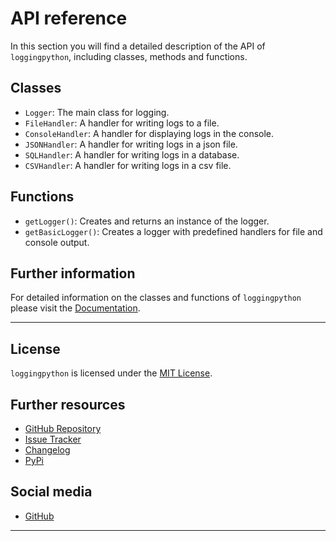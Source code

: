 # API reference

In this section you will find a detailed description of the API of `loggingpython`, including classes, methods and functions.

## Classes

- `Logger`: The main class for logging.
- `FileHandler`: A handler for writing logs to a file.
- `ConsoleHandler`: A handler for displaying logs in the console.
- `JSONHandler`: A handler for writing logs in a json file.
- `SQLHandler`: A handler for writing logs in a database.
- `CSVHandler`: A handler for writing logs in a csv file.

## Functions

- `getLogger()`: Creates and returns an instance of the logger.
- `getBasicLogger()`: Creates a logger with predefined handlers for file and console output.

## Further information

For detailed information on the classes and functions of `loggingpython` please visit the [Documentation](https://github.com/loggingpython-Community/loggingpython/docs).

---

## License

`loggingpython` is licensed under the [MIT License](https://opensource.org/licenses/MIT).

## Further resources

- [GitHub Repository](https://github.com/loggingpython-Community/loggingpython)
- [Issue Tracker](https://github.com/loggingpython-Community/loggingpython/issues)
- [Changelog](https://github.com/loggingpython-Community/loggingpython/blob/main/CHANGELOG.md)
- [PyPi](https://pypi.org/project/loggingpython/)

## Social media

- [GitHub](https://github.com/loggingpython-Community)

---